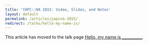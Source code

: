 ```yaml
---
title: 'YAPC::NA 2015: Video, Slides, and Notes'
layout: default
permalink: /articles/yapcna-2015/
redirect: /talks/hello-my-name-is/
---
```


This article has moved to the talk page <a href="{{ page.redirect }}">Hello, my name is __________.</a>